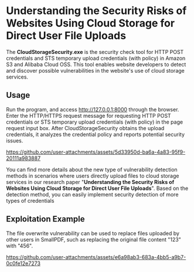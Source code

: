 # Understanding the Security Risks of Websites Using Cloud Storage for Direct User File Uploads
The **CloudStorageSecurity.exe** is the security check tool for HTTP POST credentials and STS temporary upload credentials (with policy) in Amazon S3 and Alibaba Cloud OSS. This tool enables website developers to detect and discover possible vulnerabilities in the website's use of cloud storage services.

## Usage
Run the program, and access http://127.0.0.1:8000 through the browser. Enter the HTTP/HTTPS request message for requesting HTTP POST credentials or STS temporary upload credentials (with policy) in the page request input box. After CloudStorageSecurity obtains the upload credentials, it analyzes the credential policy and reports potential security issues.

https://github.com/user-attachments/assets/5d33950d-ba6a-4a83-95f9-20111a983887

You can find more details about the new type of vulnerability detection methods in scenarios where users directly upload files to cloud storage services in our research paper "**Understanding the Security Risks of Websites Using Cloud Storage for Direct User File Uploads**". Based on the detection method, you can easily implement security detection of more types of credentials

## Exploitation Example
The file overwrite vulnerability can be used to replace files uploaded by other users in SmallPDF, such as replacing the original file content "123" with "456".

https://github.com/user-attachments/assets/e6a98ab3-683a-4bb5-a9b7-0c0fe12e7273
